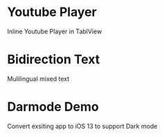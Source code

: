 # Youtube Player
Inline Youtube Player in TablView

# Bidirection Text
Mulilingual mixed text

# Darmode Demo
Convert exsiting app to iOS 13 to support Dark mode
